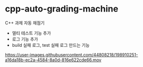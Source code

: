 # cpp-auto-grading-machine
C++ 과제 자동 채점기
- 멀티 테스트 기능 추가
- 로그 기능 추가
- build 실패 로그, test 실패 로그 만드는 기능 


https://user-images.githubusercontent.com/44808218/198910251-a16da18b-ec2a-4584-8a0d-816e622cde66.mov

